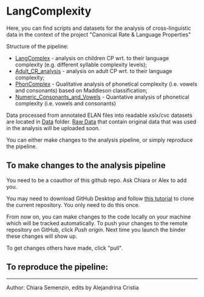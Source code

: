 # LangComplexity

Here, you can find scripts and datasets for the analysis of cross-linguistic data in the context of the project "Canonical Rate & Language Properties"

Structure of the pipeline:
* [LangComplex](https://github.com/LAAC-LSCP/LangComplexity/blob/master/LangComplex.R) - analysis on children CP wrt. to their language complexity (e.g. different syllable complexity levels);
* [Adult_CR_analysis](https://github.com/LAAC-LSCP/LangComplexity/blob/master/Adult_CR_analysis.R) - analysis on adult CP wrt. to their language complexity;
* [PhonComplex](https://github.com/LAAC-LSCP/LangComplexity/blob/master/PhonComplex.R) - Qualitative analysis of phonetical complexity (i.e. vowels and consonants) based on Maddieson classification;
* [Numeric_Consonants_and_Vowels](https://github.com/LAAC-LSCP/LangComplexity/blob/master/Numeric_Consonants_and_Vowels.R) - Quantative analysis of phonetical complexity (i.e. vowels and consonants) 

Data processed from annotated ELAN files into readable xslx/cvc datasets are located in [Data](https://github.com/LAAC-LSCP/LangComplexity/tree/master/Data) folder.
[Raw Data]() that contain original data that was used in the analysis will be uploaded soon.

You can either make changes to the analysis pipeline, or simply reproduce the pipeline.

##  To make changes to the analysis pipeline

You need to be a coauthor of this github repo. Ask Chiara or Alex to add you.

You may need to download GitHub Desktop and follow [this tutorial](https://docs.github.com/en/desktop/contributing-and-collaborating-using-github-desktop/cloning-a-repository-from-github-to-github-desktop) to clone the current repository.  You only need to do this once.

From now on, you can make changes to the code locally on your machine which will be tracked automatically. To push your changes to the remote repository on GitHub, click *Push origin*. Next time you launch the binder these changes will show up.

To get changes others have made, click "pull".

## To reproduce the pipeline:

-----
Author: Chiara Semenzin, edits by Alejandrina Cristia


